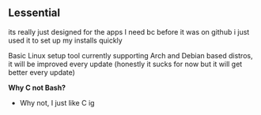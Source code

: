 ## Lessential

its really just designed for the apps I need bc before it was on github i just used it to set up my installs quickly 

Basic Linux setup tool currently supporting Arch and Debian based distros, it will be improved every update (honestly it sucks for now but it will get better every update)


**Why C not Bash?**
- Why not, I just like C ig
